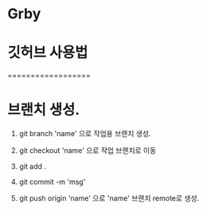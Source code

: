 # Grby

# 깃허브 사용법 

==================

# 브랜치 생성.

1. git branch 'name' 으로 작업용 브랜치 생성.

2. git checkout 'name' 으로 작업 브랜치로 이동

3. git add . 

4. git commit -m 'msg'

5. git push origin 'name' 으로 'name' 브랜치 remote로 생성.
